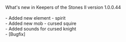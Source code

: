 What's new in Keepers of the Stones II version 1.0.0.44<br/>
<br />- Added new element - spirit
<br />- Added new mob - cursed squire
<br />- Added sounds for cursed knight
<br />- [Bugfix] 